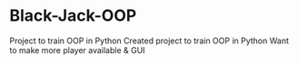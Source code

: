 # Black-Jack-OOP
Project to train OOP in Python
Created project to train OOP in Python
Want to make more player available & GUI

